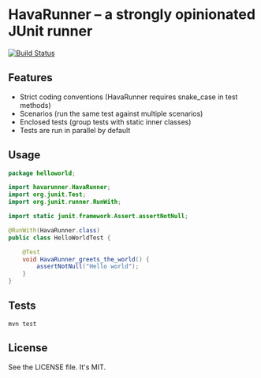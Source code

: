 # HavaRunner – a strongly opinionated JUnit runner

[![Build
Status](https://travis-ci.org/laurilehmijoki/HavaRunner.png?branch=master)](https://travis-ci.org/laurilehmijoki/HavaRunner)

## Features

* Strict coding conventions (HavaRunner requires snake\_case in test methods)
* Scenarios (run the same test against multiple scenarios)
* Enclosed tests (group tests with static inner classes)
* Tests are run in parallel by default

## Usage

````java
package helloworld;

import havarunner.HavaRunner;
import org.junit.Test;
import org.junit.runner.RunWith;

import static junit.framework.Assert.assertNotNull;

@RunWith(HavaRunner.class)
public class HelloWorldTest {

    @Test
    void HavaRunner_greets_the_world() {
        assertNotNull("Hello world");
    }
}
````

## Tests

`mvn test`

## License

See the LICENSE file. It's MIT.
